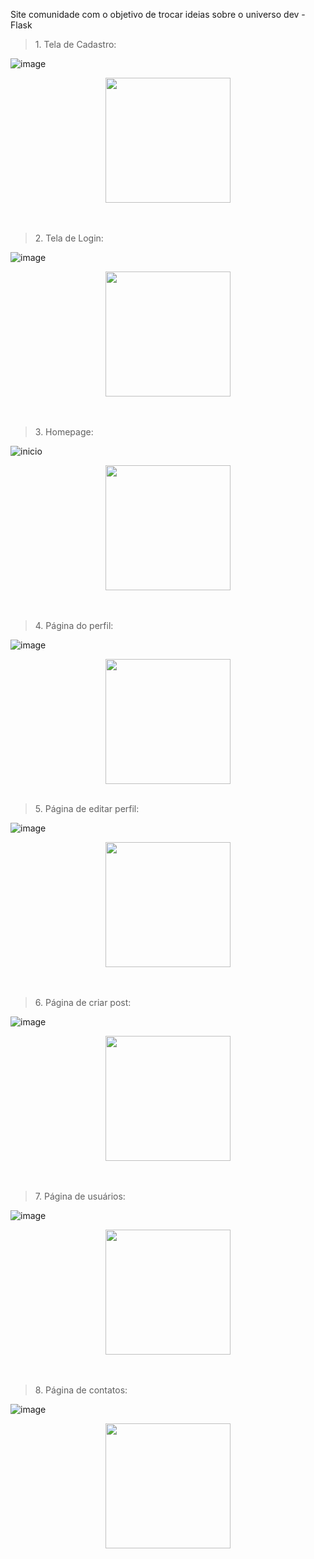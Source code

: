 Site comunidade com o objetivo de trocar ideias sobre o universo dev - Flask 
<br>

<blockquote>1. Tela de Cadastro:</blockquote>  

![image](https://user-images.githubusercontent.com/61359076/155905321-8f7537b6-0da7-4dfb-b5f2-b3d2a4a7a76d.png)
<div align="center">
<img src="(https://user-images.githubusercontent.com/61359076/155905321-8f7537b6-0da7-4dfb-b5f2-b3d2a4a7a76d.png)" width="200px" />
</div>
<br>
<br>

<blockquote>2. Tela de Login:</blockquote>  

![image](https://user-images.githubusercontent.com/61359076/155905341-70ea294e-e4f4-4c34-99d7-e224b65f5f67.png)
<div align="center">
<img src="(https://user-images.githubusercontent.com/61359076/155905341-70ea294e-e4f4-4c34-99d7-e224b65f5f67.png)" width="200px" />
</div>
<br>
<br>


<blockquote>3. Homepage:</blockquote>

![inicio](https://user-images.githubusercontent.com/61359076/155905392-8a06ea1f-f2fd-4106-81a6-bbbc20c5c1b9.jpg)
<div align="center">
<img src="(https://user-images.githubusercontent.com/61359076/155905392-8a06ea1f-f2fd-4106-81a6-bbbc20c5c1b9.jpg)" width="200px" />
</div>
<br>
<br>


<blockquote>4. Página do perfil:</blockquote>

![image](https://user-images.githubusercontent.com/61359076/155905475-af6e39a6-1740-4a19-8c32-d630617dd5d6.png)
<div align="center">
<img src="(https://user-images.githubusercontent.com/61359076/155905475-af6e39a6-1740-4a19-8c32-d630617dd5d6.png)" width="200px" />
</div>
<br>



<blockquote>5. Página de editar perfil:</blockquote>

![image](https://user-images.githubusercontent.com/61359076/155905538-a16654ac-e4bb-42f3-92b1-1b315ae73bb4.png)
<div align="center">
<img src="(https://user-images.githubusercontent.com/61359076/155905538-a16654ac-e4bb-42f3-92b1-1b315ae73bb4.png)" width="200px" />
</div>
<br>
<br>


<blockquote>6. Página de criar post:</blockquote>

![image](https://user-images.githubusercontent.com/61359076/155905617-33280e3f-7265-4371-a837-1d4ee2bbddcc.png)
<div align="center">
<img src="(https://user-images.githubusercontent.com/61359076/155905617-33280e3f-7265-4371-a837-1d4ee2bbddcc.png)" width="200px" />
</div>
<br>
<br>


<blockquote>7. Página de usuários:</blockquote>

![image](https://user-images.githubusercontent.com/61359076/155905672-0818bd59-e5c6-449f-821b-1f154c62826e.png)
<div align="center">
<img src="(https://user-images.githubusercontent.com/61359076/155905672-0818bd59-e5c6-449f-821b-1f154c62826e.png)" width="200px" />
</div>
<br>
<br>



<blockquote>8. Página de contatos:</blockquote>

![image](https://user-images.githubusercontent.com/61359076/155905733-947d95d5-d120-43e2-b8ea-b7474b72e720.png)
<div align="center">
<img src="(https://user-images.githubusercontent.com/61359076/155905733-947d95d5-d120-43e2-b8ea-b7474b72e720.png)" width="200px" />
</div>
<br>
<br>
